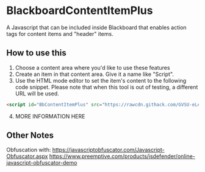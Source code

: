 # BlackboardContentItemPlus

A Javascript that can be included inside Blackboard that enables action tags for content items and "header" items.

## How to use this

1. Choose a content area where you'd like to use these features
2. Create an item in that content area. Give it a name like "Script".
3. Use the HTML mode editor to set the item's content to the following code snippet. Please note that when this tool is out of testing, a different URL will be used.

~~~html
<script id="BbContentItemPlus" src="https://rawcdn.githack.com/GVSU-eLearning-and-Emerging-Technology/BlackboardContentItemPlus/02cfb4cb846a11ec3893122bb812796ce4e0973c/bbcip.js" type="text/javascript"></script>
~~~

4. MORE INFORMATION HERE

## Other Notes

Obfuscation with:
https://javascriptobfuscator.com/Javascript-Obfuscator.aspx
https://www.preemptive.com/products/jsdefender/online-javascript-obfuscator-demo